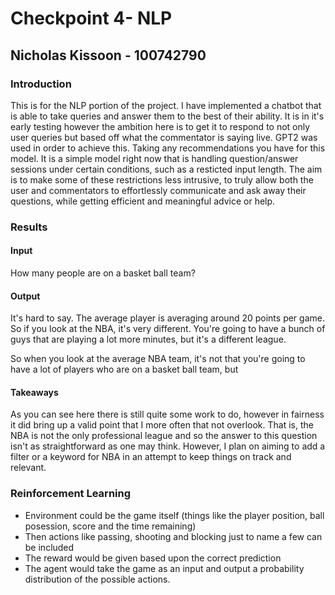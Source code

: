 # Checkpoint 4- NLP
## Nicholas Kissoon - 100742790

### Introduction

This is for the NLP portion of the project. I have implemented a chatbot that is able to take queries and answer them to the best of their ability. It is in it's early testing however the ambition here is to get it to respond to not only user queries but based off what the commentator is saying live. GPT2 was used in order to achieve this. Taking any recommendations you have for this model. It is a simple model right now that is handling question/answer sessions under certain conditions, such as a resticted input length. The aim is to make some of these restrictions less intrusive, to truly allow both the user and commentators to effortlessly communicate and ask away their questions, while getting efficient and meaningful advice or help.

### Results

#### Input
How many people are on a basket ball team?

#### Output
It's hard to say. The average player is averaging around 20 points per game. So if you look at the NBA, it's very different. You're going to have a bunch of guys that are playing a lot more minutes, but it's a different league.

So when you look at the average NBA team, it's not that you're going to have a lot of players who are on a basket ball team, but

#### Takeaways

As you can see here there is still quite some work to do, however in fairness it did bring up a valid point that I more often that not overlook. That is, the NBA is not the only professional league and so the answer to this question isn't as straightforward as one may think. However, I plan on aiming to add a filter or a keyword for NBA in an attempt to keep things on track and relevant.

### Reinforcement Learning

- Environment could be the game itself (things like the player position, ball posession, score and the time remaining)
- Then actions like passing, shooting and blocking just to name a few can be included
- The reward would be given based upon the correct prediction
- The agent would take the game as an input and output a probability distribution of the possible actions.